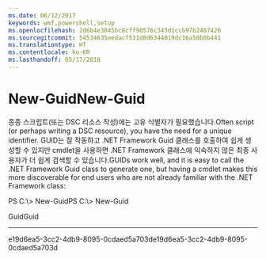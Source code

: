 ```yaml
---
ms.date: 06/12/2017
keywords: wmf,powershell,setup
ms.openlocfilehash: 2d6b4e3045bc8cff90576c345d1ccb97b2487426
ms.sourcegitcommit: 54534635eedacf531d8d6344019dc16a50b8b441
ms.translationtype: HT
ms.contentlocale: ko-KR
ms.lasthandoff: 05/17/2018
---
```

# <a name="new-guid"></a><span data-ttu-id="c39ed-102">New-Guid</span><span class="sxs-lookup"><span data-stu-id="c39ed-102">New-Guid</span></span>
<span data-ttu-id="c39ed-103">종종 스크립트(또는 DSC 리소스 작성)에는 고유 식별자가 필요했습니다.</span><span class="sxs-lookup"><span data-stu-id="c39ed-103">Often script (or perhaps writing a DSC resource), you have the need for a unique identifier.</span></span> <span data-ttu-id="c39ed-104">GUID는 잘 작동하고 .NET Framework Guid 클래스를 호출하여 쉽게 생성할 수 있지만 cmdlet을 사용하면 .NET Framework 클래스에 익숙하지 않은 최종 사용자가 더 쉽게 검색할 수 있습니다.</span><span class="sxs-lookup"><span data-stu-id="c39ed-104">GUIDs work well, and it is easy to call the .NET Framework Guid class to generate one, but having a cmdlet makes this more discoverable for end users who are not already familiar with the .NET Framework class:</span></span>

<span data-ttu-id="c39ed-105">PS C:\\&gt; New-Guid</span><span class="sxs-lookup"><span data-stu-id="c39ed-105">PS C:\\&gt; New-Guid</span></span>

<span data-ttu-id="c39ed-106">Guid</span><span class="sxs-lookup"><span data-stu-id="c39ed-106">Guid</span></span>

----

<span data-ttu-id="c39ed-107">e19d6ea5-3cc2-4db9-8095-0cdaed5a703d</span><span class="sxs-lookup"><span data-stu-id="c39ed-107">e19d6ea5-3cc2-4db9-8095-0cdaed5a703d</span></span>
